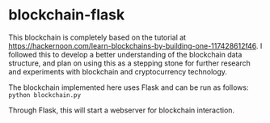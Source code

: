 # blockchain-flask
This blockchain is completely based on the tutorial at https://hackernoon.com/learn-blockchains-by-building-one-117428612f46. I followed this to develop a better understanding of the blockchain data structure, and plan on using this as a stepping stone for further research and experiments with blockchain and cryptocurrency technology.

The blockchain implemented here uses Flask and can be run as follows:
`python blockchain.py`

Through Flask, this will start a webserver for blockchain interaction.
